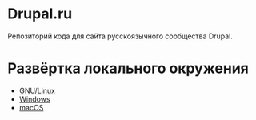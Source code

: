 # Drupal.ru
Репозиторий кода для сайта русскоязычного сообщества Drupal.

# Развёртка локального окружения
* [GNU/Linux](https://github.com/DrupalRu/drupal.ru/wiki/Linux.-%D0%9B%D0%BE%D0%BA%D0%B0%D0%BB%D1%8C%D0%BD%D0%B0%D1%8F-%D0%BA%D0%BE%D0%BF%D0%B8%D1%8F-drupal.ru)
* [Windows](https://github.com/DrupalRu/drupal.ru/wiki/Windows.-%D0%9B%D0%BE%D0%BA%D0%B0%D0%BB%D1%8C%D0%BD%D0%B0%D1%8F-%D0%BA%D0%BE%D0%BF%D0%B8%D1%8F-drupal.ru)
* [macOS](https://github.com/DrupalRu/drupal.ru/wiki/Mac-OS.-%D0%9B%D0%BE%D0%BA%D0%B0%D0%BB%D1%8C%D0%BD%D0%B0%D1%8F-%D0%BA%D0%BE%D0%BF%D0%B8%D1%8F-drupal.ru)
